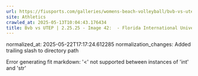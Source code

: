```yaml
---
url: https://fiusports.com/galleries/womens-beach-volleyball/bvb-vs-utep-2-25-25/image-42/356/62722/
site: Athletics
crawled_at: 2025-05-13T10:04:43.176434
title: Bvb vs UTEP | 2.25.25 - Image 42:  - Florida International University
---
```

normalized_at: 2025-05-22T17:17:24.612285
normalization_changes: Added trailing slash to directory path

Error generating fit markdown: '<' not supported between instances of 'int' and 'str'